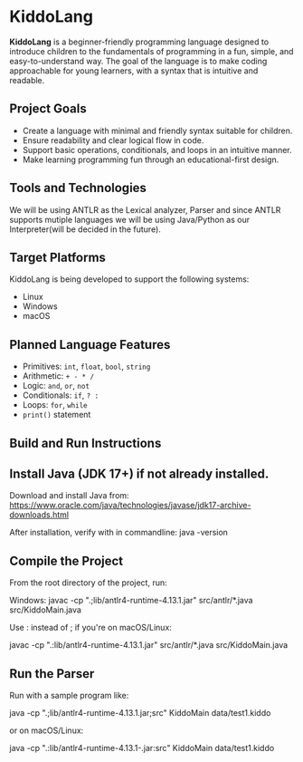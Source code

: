 # KiddoLang

**KiddoLang** is a beginner-friendly programming language designed to introduce children to the fundamentals of programming in a fun, simple, and easy-to-understand way. The goal of the language is to make coding approachable for young learners, with a syntax that is intuitive and readable.


## Project Goals
- Create a language with minimal and friendly syntax suitable for children.
- Ensure readability and clear logical flow in code.
- Support basic operations, conditionals, and loops in an intuitive manner.
- Make learning programming fun through an educational-first design.


## Tools and Technologies

We will be using ANTLR as the Lexical analyzer, Parser and since ANTLR supports mutiple languages we will be using Java/Python as our Interpreter(will be decided in the future).

## Target Platforms

KiddoLang is being developed to support the following systems:
- Linux
- Windows
- macOS

## Planned Language Features
- Primitives: `int`, `float`, `bool`, `string`
- Arithmetic: `+ - * /`
- Logic: `and`, `or`, `not`
- Conditionals: `if`, `? :`
- Loops: `for`, `while`
- `print()` statement

## Build and Run Instructions

## Install Java (JDK 17+) if not already installed.

Download and install Java from:  
https://www.oracle.com/java/technologies/javase/jdk17-archive-downloads.html

After installation, verify with in commandline:
java -version

## Compile the Project
From the root directory of the project, run:

Windows:
javac -cp ".;lib/antlr4-runtime-4.13.1.jar" src/antlr/*.java src/KiddoMain.java

Use : instead of ; if you're on macOS/Linux:

javac -cp ".:lib/antlr4-runtime-4.13.1.jar" src/antlr/*.java src/KiddoMain.java


## Run the Parser
Run with a sample program like:

java -cp ".;lib/antlr4-runtime-4.13.1.jar;src" KiddoMain data/test1.kiddo

or on macOS/Linux:

java -cp ".:lib/antlr4-runtime-4.13.1-.jar:src" KiddoMain data/test1.kiddo

